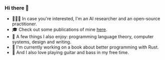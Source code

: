 ### Hi there 👋

- 👨🏻‍💻 In case you're interested, I'm an AI researcher and an open-source practitioner.
- 🎓 Check out some publications of mine [here](https://yxonic.github.io/publications).
- 🎨 A few things I also enjoy: programming language theory, computer systems, design and writing.
- 📘 I'm currently working on a book about better programming with Rust.
- 🎸 And I also love playing guitar and bass in my free time.
